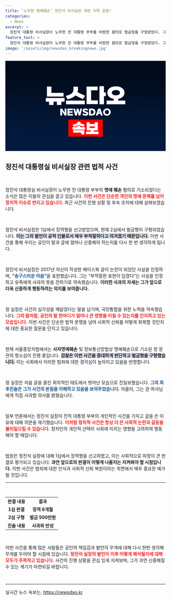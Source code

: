 ```yaml
---
title: ‘노무현 명예훼손’ 정진석 비서실장 재판 이목 집중!
categories:
  - News
excerpt: >
  정진석 대통령 비서실장이 노무현 전 대통령 부부를 비방한 혐의로 벌금형을 구형받았다. 그는 국민께 송구하다며 사과 의사를 밝혔지만, 과거의 단호한 판결과 논란이 다시 불붙고 있다. 클릭해서 진실을 확인하세요!
feature_text: >
  정진석 대통령 비서실장이 노무현 전 대통령 부부를 비방한 혐의로 벌금형을 구형받았다. 그는 국민께 송구하다며 사과 의사를 밝혔지만, 과거의 단호한 판결과 논란이 다시 불붙고 있다. 클릭해서 진실을 확인하세요!
image: '/assets/img/newsdao_breakingnews.jpg'
---
```


<p><img src="/assets/img/newsdao_breakingnews.jpg" alt="cryptoinkorea 속보" /></p>

<h2 data-ke-size="size26">정진석 대통령실 비서실장 관련 법적 사건</h2>

<p data-ke-size="size16">&nbsp;</p>

<p>정진석 대통령실 비서실장이 노무현 전 대통령 부부의 <b>명예 훼손</b> 혐의로 기소되었다는 소식은 많은 이들의 관심을 끌고 있습니다. <b><span style="color: #ee2323;">이번 사건은 단순한 개인의 명예 문제를 넘어 정치적 이슈로 번지고 있습니다.</span></b> 최근 사건의 진행 상황 및 후속 조치에 대해 살펴보겠습니다. </p>

<p data-ke-size="size16">&nbsp;</p>

<p>정진석 비서실장은 1심에서 징역형을 선고받았으며, 현재 2심에서 벌금형이 구형되었습니다. <b><span style="background-color: #21538527;">이는 그의 발언이 공적 인물로서 매우 부적절하다고 여겨졌기 때문입니다.</span></b> 이번 사건을 통해 우리는 공인이 말과 글에 얼마나 신중해야 하는지를 다시 한 번 생각하게 됩니다.</p>

<p data-ke-size="size16">&nbsp;</p>

<p>정진석 비서실장은 2017년 자신이 작성한 페이스북 글이 논란이 되었던 사실을 인정하며, <b><span style="color: #1a5490;">“송구스러운 마음”</span></b>을 표현했습니다. 그는 “부적절한 표현이 담겼다”는 사실을 인정하고 유족에게 사과의 뜻을 전하기로 약속했습니다. <b>이러한 사과의 자세는 그가 앞으로 더욱 신중하게 행동하려는 의지를 보여줍니다.</b></p>

<p data-ke-size="size16">&nbsp;</p>

<p>정 실장은 사건의 심각성을 깨달았다는 말을 남기며, 국민통합을 위한 노력을 약속했습니다. <b><span style="color: #ee2323;">그의 말처럼, 공인의 말 한마디가 얼마나 큰 영향을 미칠 수 있는지를 인지하고 있는 모습입니다.</span></b> 이번 사건은 단순한 법적 분쟁을 넘어 사회적 신뢰를 어떻게 회복할 것인지에 대한 중요한 질문을 던지고 있습니다.</p>

<p data-ke-size="size16">&nbsp;</p>

<p>현재 서울중앙지법에서는 <b>사자명예훼손</b> 및 정보통신망법상 명예훼손으로 기소된 정 장관의 항소심이 진행 중입니다. <b><span style="background-color: #21538527;">검찰은 이번 사건을 중대하게 판단하고 벌금형을 구형했습니다.</span></b> 이는 사회에서 이러한 범죄에 대한 경각심이 높아지고 있음을 반영합니다. </p>

<p data-ke-size="size16">&nbsp;</p>

<p>정 실장은 처음 글을 올린 회의적인 태도에서 벗어난 모습으로 진일보했습니다. <b><span style="color: #1a5490;">그의 최후진술은 그가 사건의 본질을 이해하고 있음을 보여주었습니다.</span></b> 아울러, 그는 권 여사님에게 직접 사과할 의사를 밝혔습니다. </p>

<p data-ke-size="size16">&nbsp;</p>

<p>일부 언론에서는 정진석 실장이 전직 대통령 부부의 개인적인 사건을 가지고 글을 쓴 이유에 대해 의문을 제기했습니다. <b><span style="color: #ee2323;">이처럼 정치적 사건은 항상 더 큰 사회적 논란과 갈등을 불러일으킬 수 있습니다.</span></b> 정치인의 개인적 선택이 사회에 미치는 영향을 고려하여 행동해야 할 때입니다.</p>

<p data-ke-size="size16">&nbsp;</p>

<p>법원은 정진석 실장에 대해 1심에서 징역형을 선고하였고, 이는 사회적으로 파장이 큰 판결로 평가되고 있습니다. <b>과연 앞으로의 판결이 어떻게 나올지는 지켜봐야 할 시점입니다.</b> 이번 사건은 범죄에 대한 인식과 사회적 신뢰 복원이라는 측면에서 매우 중요한 예가 될 것입니다.</p>

<hr />

<p data-ke-size="size16">&nbsp;</p>

<table style="width:100%;">
  <tr>
    <td style="text-align: center; height: 17px;"><b>판결 내용</b></td>
    <td style="text-align: center; height: 17px;"><b>결과</b></td>
  </tr>
  <tr>
    <td style="text-align: center; height: 17px;"><b>1심 판결</b></td>
    <td style="text-align: center; height: 17px;"><b>징역 6개월</b></td>
  </tr>
  <tr>
    <td style="text-align: center; height: 17px;"><b>2심 구형</b></td>
    <td style="text-align: center; height: 17px;"><b>벌금 500만원</b></td>
  </tr>
  <tr>
    <td style="text-align: center; height: 17px;"><b>진술 내용</b></td>
    <td style="text-align: center; height: 17px;"><b>사과와 반성</b></td>
  </tr>
</table>

<p data-ke-size="size16">&nbsp;</p>

<p>이번 사건을 통해 많은 사람들은 공인의 책임감과 발언의 무게에 대해 다시 한번 생각해 무게를 두어야 할 시점에 있습니다. <b><span style="color: #ee2323;">정진석 실장의 발언이 이후 어떻게 해석될지에 대해 모두가 주목하고 있습니다.</span></b> 사건의 진행 상황을 관심 있게 지켜보며, 그가 과연 신중해질 수 있는 계기가 마련되길 바랍니다. </p>

<p data-ke-size="size16">&nbsp;</p>

<hr />
실시간 뉴스 속보는, <a href="https://newsdao.kr" rel="dofollow">https://newsdao.kr</a>


